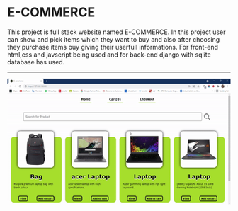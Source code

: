 
# E-COMMERCE

This project is full stack website named E-COMMERCE.
In this project user can show and pick items which they want to buy and also after choosing they purchase items buy giving their userfull informations.
For front-end html,css and javscript being used and for back-end django with sqlite database has used.

---

<p align="center">
  <img src="ezgif.com-gif-maker.gif">
</p>
